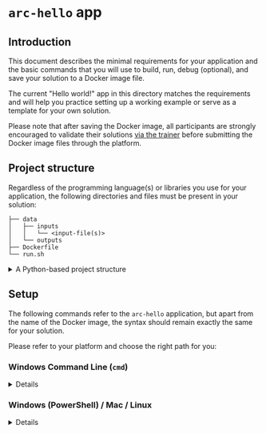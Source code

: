 # `arc-hello` app
## Introduction
This document describes the minimal requirements for your application and the basic commands that you will use to build, run, debug (optional), and save your solution to a Docker image file.

The current "Hello world!" app in this directory matches the requirements and will help you practice setting up a working example or serve as a template for your own solution.

Please note that after saving the Docker image, all participants are strongly encouraged to validate their solutions [via the trainer](../../README.md) before submitting the Docker image files through the platform.

## Project structure
Regardless of the programming language(s) or libraries you use for your application, the following directories and files must be present in your solution:
```
├── data
│   ├── inputs
│   │   └── <input-file(s)>
│   └── outputs
├── Dockerfile
└── run.sh
```

<details>
<summary>A Python-based project structure</summary>

```
├── data
│   ├── inputs
│   │   └── <input-file(s)>
│   └── outputs
├── src
│   └── main.py
├── .dockerignore
├── Dockerfile
├── requirements.txt
└── run.sh
```
</details>

## Setup
The following commands refer to the `arc-hello` application, but apart from the name of the Docker image, the syntax should remain exactly the same for your solution.

Please refer to your platform and choose the right path for you:
### Windows Command Line (`cmd`)
<details>
<summary>Details</summary>

#### Build
```sh
docker build -t arc-hello .
```

#### Run
```sh
docker run --rm ^
  -v "%cd%\data\inputs":/home/arc/data/inputs:ro ^
  -v "%cd%\data\outputs":/home/arc/data/outputs ^
  arc-hello
```

#### Debug (optional)
If there are any issues with your setup or if you want to debug your application inside the container, you can run the following command to enable an interactive shell at runtime:
```sh
docker run --rm --entrypoint="" ^
  -v "%cd%\data\inputs":/home/arc/data/inputs:ro ^
  -v "%cd%\data\outputs":/home/arc/data/outputs ^
  arc-hello
```  
> The default `ENTRYPOINT` has been intentionally overridden by an empty value to prevent the automatic execution of the `run.sh` script.

#### Save
Once you have a valid solution, you can save your Docker image to the standard location that will be fetched by the trainer:
```sh
docker save --output ..\..\solutions\arc-hello.tar arc-hello
```
<!-- Although `tar` files are completely valid for submissions, you can follow [these instructions](https://stackoverflow.com/a/36733177) if you want to use the gzip compression utility. Then you can run the following alternative command:
```sh
docker save arc-hello | gzip > ..\..\solutions\arc-hello.tar.gz # review
``` -->
</details>

### Windows (PowerShell) / Mac / Linux
<details>
<summary>Details</summary>

#### Build
```sh
docker build -t arc-hello .
```

#### Run
```sh
docker run --rm \
  -v "$(pwd)"/data/inputs:/home/arc/data/inputs:ro \
  -v "$(pwd)"/data/outputs:/home/arc/data/outputs \
  arc-hello
```

#### Debug (optional)
If there are any issues with your setup or if you want to debug your application inside the container, you can run the following command to enable an interactive shell at runtime:
```sh
docker run --rm --entrypoint="" \
  -v "$(pwd)"/data/inputs:/home/arc/data/inputs:ro \
  -v "$(pwd)"/data/outputs:/home/arc/data/outputs \
  -it arc-hello sh
```
> The default `ENTRYPOINT` has been intentionally overridden by an empty value to prevent the automatic execution of the `run.sh` script.

#### Save
Once you have a valid solution, you can save your Docker image to the standard location that will be fetched by the trainer:
```sh
docker save --output ../../solutions/arc-hello.tar.gz arc-hello
```

Alternatively, you can use the `gzip` compression utility to get a better compression ratio:
```sh
docker save arc-hello | gzip > ../../solutions/arc-hello.tar.gz
```
</details>
